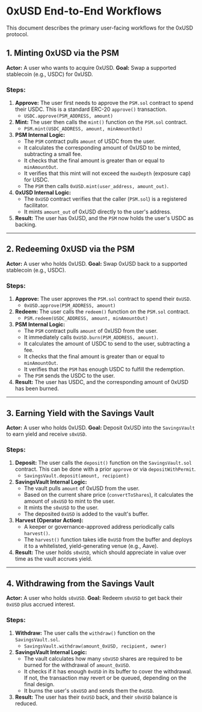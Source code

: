 # 0xUSD End-to-End Workflows

This document describes the primary user-facing workflows for the 0xUSD protocol.

## 1. Minting 0xUSD via the PSM

**Actor:** A user who wants to acquire 0xUSD.
**Goal:** Swap a supported stablecoin (e.g., USDC) for 0xUSD.

### Steps:

1.  **Approve:** The user first needs to approve the `PSM.sol` contract to spend their USDC. This is a standard ERC-20 `approve()` transaction.
    - `USDC.approve(PSM_ADDRESS, amount)`
2.  **Mint:** The user then calls the `mint()` function on the `PSM.sol` contract.
    - `PSM.mint(USDC_ADDRESS, amount, minAmountOut)`
3.  **PSM Internal Logic:**
    - The `PSM` contract pulls `amount` of USDC from the user.
    - It calculates the corresponding amount of 0xUSD to be minted, subtracting a small fee.
    - It checks that the final amount is greater than or equal to `minAmountOut`.
    - It verifies that this mint will not exceed the `maxDepth` (exposure cap) for USDC.
    - The `PSM` then calls `0xUSD.mint(user_address, amount_out)`.
4.  **0xUSD Internal Logic:**
    - The `0xUSD` contract verifies that the caller (`PSM.sol`) is a registered facilitator.
    - It mints `amount_out` of 0xUSD directly to the user's address.
5.  **Result:** The user has 0xUSD, and the `PSM` now holds the user's USDC as backing.

---

## 2. Redeeming 0xUSD via the PSM

**Actor:** A user who holds 0xUSD.
**Goal:** Swap 0xUSD back to a supported stablecoin (e.g., USDC).

### Steps:

1.  **Approve:** The user approves the `PSM.sol` contract to spend their `0xUSD`.
    - `0xUSD.approve(PSM_ADDRESS, amount)`
2.  **Redeem:** The user calls the `redeem()` function on the `PSM.sol` contract.
    - `PSM.redeem(USDC_ADDRESS, amount, minAmountOut)`
3.  **PSM Internal Logic:**
    - The `PSM` contract pulls `amount` of 0xUSD from the user.
    - It immediately calls `0xUSD.burn(PSM_ADDRESS, amount)`.
    - It calculates the amount of USDC to send to the user, subtracting a fee.
    - It checks that the final amount is greater than or equal to `minAmountOut`.
    - It verifies that the `PSM` has enough USDC to fulfill the redemption.
    - The `PSM` sends the USDC to the user.
4.  **Result:** The user has USDC, and the corresponding amount of 0xUSD has been burned.

---

## 3. Earning Yield with the Savings Vault

**Actor:** A user who holds 0xUSD.
**Goal:** Deposit 0xUSD into the `SavingsVault` to earn yield and receive `s0xUSD`.

### Steps:

1.  **Deposit:** The user calls the `deposit()` function on the `SavingsVault.sol` contract. This can be done with a prior `approve` or via `depositWithPermit`.
    - `SavingsVault.deposit(amount, recipient)`
2.  **SavingsVault Internal Logic:**
    - The vault pulls `amount` of 0xUSD from the user.
    - Based on the current share price (`convertToShares`), it calculates the amount of `s0xUSD` to mint to the user.
    - It mints the `s0xUSD` to the user.
    - The deposited `0xUSD` is added to the vault's buffer.
3.  **Harvest (Operator Action):**
    - A keeper or governance-approved address periodically calls `harvest()`.
    - The `harvest()` function takes idle `0xUSD` from the buffer and deploys it to a whitelisted, yield-generating venue (e.g., Aave).
4.  **Result:** The user holds `s0xUSD`, which should appreciate in value over time as the vault accrues yield.

---

## 4. Withdrawing from the Savings Vault

**Actor:** A user who holds `s0xUSD`.
**Goal:** Redeem `s0xUSD` to get back their `0xUSD` plus accrued interest.

### Steps:

1.  **Withdraw:** The user calls the `withdraw()` function on the `SavingsVault.sol`.
    - `SavingsVault.withdraw(amount_0xUSD, recipient, owner)`
2.  **SavingsVault Internal Logic:**
    - The vault calculates how many `s0xUSD` shares are required to be burned for the withdrawal of `amount_0xUSD`.
    - It checks if it has enough `0xUSD` in its buffer to cover the withdrawal. If not, the transaction may revert or be queued, depending on the final design.
    - It burns the user's `s0xUSD` and sends them the `0xUSD`.
3.  **Result:** The user has their `0xUSD` back, and their `s0xUSD` balance is reduced.

